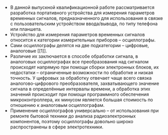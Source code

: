 - В данной выпускной квалификационной работе рассматривается разработка портативного устройства для измерения параметров временных сигналов, предназначенного для использования в связке с пользовательским устройством ввода/вывода, по типу телефона или планшета.
- Устройство для измерения параметров временных сигналов относится к категории измерительных приборов – осциллографы.
- Сами осциллографы делятся на две подкатегории – цифровые, аналоговые [[1]].
- Различие их заключается в способе обработки сигнала, в аналоговых осциллографах все преобразования над сигналом происходят напрямую при помощи сборки электронных блоков, их недостатки – ограниченные возможности по обработке и низкая точность. У цифровых за обработку отвечает чаще всего связка аналогово-цифрового преобразователя, захватывающего значение
  сигнала в определённые интервалы времени, а обработка этих значений происходит
  при помощи программного обеспечения микроконтроллера, их минусом является
  большая стоимость по отношению к аналоговым осциллографам.
- Применение осциллографов универсально – от использования при ремонте бытовой техники до анализа радиоэлектронных компонентов, поэтому осциллографы довольно широко распространены в сфере электротехники.